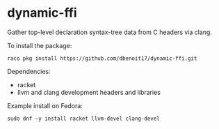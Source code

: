 dynamic-ffi
===========

Gather top-level declaration syntax-tree data from C
headers via clang.

To install the package:
```
raco pkg install https://github.com/dbenoit17/dynamic-ffi.git
```

Dependencies:
* racket
* llvm and clang development headers and libraries

Example install on Fedora:
```
sudo dnf -y install racket llvm-devel clang-devel
```
